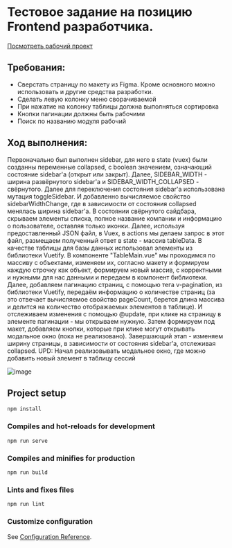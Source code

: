 # Тестовое задание на позицию Frontend разработчика. 

[Посмотреть рабочий проект](https://crm-system-eidos.vercel.app/)

## Требования:
- Сверстать страницу по макету из Figma. Кроме основного можно использовать и другие средства разработки.
- Сделать левую колонку меню сворачиваемой
- При нажатие на колонку таблицы должна выполняться сортировка
- Кнопки пагинации должны быть рабочими
- Поиск по названию модуля рабочий

## Ход выполнения:
Первоначально был выполнен sidebar, для него в state (vuex) были созданны переменные collapsed, с boolean значением, означающий состояние sidebar'а (открыт или закрыт). Далее, SIDEBAR_WIDTH - ширина развёрнутого sidebar'а и SIDEBAR_WIDTH_COLLAPSED - свёрнутого. Далее для переключения состояния sidebar'a использована мутация toggleSidebar. И добавленно вычисляемое свойство sidebarWidthChange, где в зависимости от состояния collapsed менялась ширина sidebar'а. В состоянии свёрнутого сайдбара, скрываем элементы списка, полное название компании и информацию о пользователе, оставляя только иконки. Далее, используя предоставленный JSON файл, в Vuex, в actions мы делаем запрос в этот файл, размещаем полученный ответ в state - массив tableData. В качестве таблицы для базы данных использовал элементы из библиотеки Vuetify. В компоненте "TableMain.vue" мы проходимся по массиву с объектами, изменяем их, согласно макету и формируем каждую строчку как объект, формируем новый массив, с корректными и нужными для нас данными и передаем в компонент библиотеки. Далее, добавляем пагинацию страниц, с помощью тега v-pagination, из библиотеки Vuetify, передаём информацию о количестве страниц (за это отвечает вычисляемое свойство pageCount, берется длина массива и делится на количество отображаемых элементов в таблице). И отслеживаем изменения с помощью @update, при клике на страницу в элементе пагинации - мы открываем нужную. Затем формируем под макет, добавляем кнопки, которые при клике могут открывать модальное окно (пока не реализовано). Завершающий этап - изменяем ширину страницы, в зависимости от состояния sidebar'а, отслеживая collapsed.
UPD: Начал реализовывать модальное окно, где можно добавить новый элемент в таблицу сессий

![image](https://github.com/Markelas/crm_system_eidos/assets/95120171/43b07e9e-c9ec-4b37-bcbb-f777b1498c10)


## Project setup
```
npm install
```

### Compiles and hot-reloads for development
```
npm run serve
```

### Compiles and minifies for production
```
npm run build
```

### Lints and fixes files
```
npm run lint
```

### Customize configuration
See [Configuration Reference](https://cli.vuejs.org/config/).
